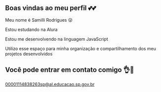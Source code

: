 ## Boas vindas ao meu perfil 💕💕

Meu nome é Samilli Rodrigues 😜

Estou estudando na Alura

Estou me desenvolvendo na linguagem JavaScript

Utilizo esse espaço para minha organização e compartilhamento dos meu projetos desenvolvidos

## Você pode entrar em contato comigo 👌📩

00001114838263sp@al.educacao.sp.gov.br
